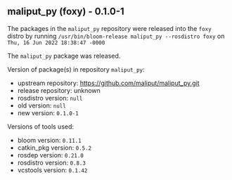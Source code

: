 ## maliput_py (foxy) - 0.1.0-1

The packages in the `maliput_py` repository were released into the `foxy` distro by running `/usr/bin/bloom-release maliput_py --rosdistro foxy` on `Thu, 16 Jun 2022 18:38:47 -0000`

The `maliput_py` package was released.

Version of package(s) in repository `maliput_py`:

- upstream repository: https://github.com/maliput/maliput_py.git
- release repository: unknown
- rosdistro version: `null`
- old version: `null`
- new version: `0.1.0-1`

Versions of tools used:

- bloom version: `0.11.1`
- catkin_pkg version: `0.5.2`
- rosdep version: `0.21.0`
- rosdistro version: `0.8.3`
- vcstools version: `0.1.42`


